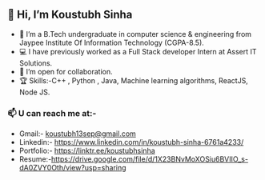 ##  👋 Hi, I’m  Koustubh Sinha

- 🌱 I’m a B.Tech undergraduate in computer science & engineering from Jaypee Institute Of Information Technology (CGPA-8.5).
- 💻 I have previously worked as a Full Stack developer Intern at Assert IT Solutions.
- 💞️ I’m open for collaboration.
- 🏆 Skills:-C++ , Python , Java, Machine learning algorithms, ReactJS, Node JS.

### 📫 U can reach me at:-
* Gmail:- koustubh13sep@gmail.com
* Linkedin:- https://www.linkedin.com/in/koustubh-sinha-6761a4233/
* Portfolio:- https://linktr.ee/koustubhsinha
* Resume:-https://drive.google.com/file/d/1X23BNvMoXOSiu6BVIIO_s-dA0ZVY0Oth/view?usp=sharing


<!---
koustubh1317/koustubh1317 is a ✨ special ✨ repository because its `README.md` (this file) appears on your GitHub profile.
You can click the Preview link to take a look at your changes.
--->
